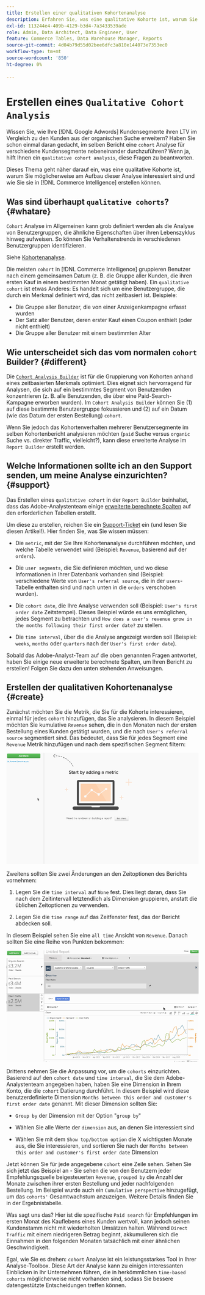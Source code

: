 ```yaml
---
title: Erstellen einer qualitativen Kohortenanalyse
description: Erfahren Sie, was eine qualitative Kohorte ist, warum Sie am Aufbau dieser Analyse interessiert sein könnten und wie Sie sie in Commerce Intelligence erstellen können.
exl-id: 113244e4-409b-4129-b3d4-7a3433539ade
role: Admin, Data Architect, Data Engineer, User
feature: Commerce Tables, Data Warehouse Manager, Reports
source-git-commit: 4d04b79d55d02bee6dfc3a810e144073e7353ec0
workflow-type: tm+mt
source-wordcount: '850'
ht-degree: 0%

---
```


# Erstellen eines `Qualitative Cohort Analysis`

Wissen Sie, wie Ihre [!DNL Google Adwords] Kundensegmente ihren LTV im Vergleich zu den Kunden aus der organischen Suche erweitern? Haben Sie schon einmal daran gedacht, im selben Bericht eine `cohort` Analyse für verschiedene Kundensegmente nebeneinander durchzuführen? Wenn ja, hilft Ihnen ein `qualitative cohort analysis`, diese Fragen zu beantworten.

Dieses Thema geht näher darauf ein, was eine qualitative Kohorte ist, warum Sie möglicherweise am Aufbau dieser Analyse interessiert sind und wie Sie sie in [!DNL Commerce Intelligence] erstellen können.

## Was sind überhaupt `qualitative cohorts`? {#whatare}

`Cohort` Analyse im Allgemeinen kann grob definiert werden als die Analyse von Benutzergruppen, die ähnliche Eigenschaften über ihren Lebenszyklus hinweg aufweisen. So können Sie Verhaltenstrends in verschiedenen Benutzergruppen identifizieren.

Siehe [Kohortenanalyse](https://www.cohortanalysis.com/).

Die meisten `cohort` in [!DNL Commerce Intelligence] gruppieren Benutzer nach einem gemeinsamen Datum (z. B. die Gruppe aller Kunden, die ihren ersten Kauf in einem bestimmten Monat getätigt haben). Ein `qualitative cohort` ist etwas Anderes: Es handelt sich um eine Benutzergruppe, die durch ein Merkmal definiert wird, das nicht zeitbasiert ist. Beispiele:

* Die Gruppe aller Benutzer, die von einer Anzeigenkampagne erfasst wurden
* Der Satz aller Benutzer, deren erster Kauf einen Coupon enthielt (oder nicht enthielt)
* Die Gruppe aller Benutzer mit einem bestimmten Alter

## Wie unterscheidet sich das vom normalen `cohort` Builder? {#different}

Die [`Cohort Analysis Builder`](../dev-reports/cohort-rpt-bldr.md) ist für die Gruppierung von Kohorten anhand eines zeitbasierten Merkmals optimiert. Dies eignet sich hervorragend für Analysen, die sich auf ein bestimmtes Segment von Benutzenden konzentrieren (z. B. alle Benutzenden, die über eine Paid-Search-Kampagne erworben wurden). Im `Cohort Analysis Builder` können Sie (1) auf diese bestimmte Benutzergruppe fokussieren und (2) auf ein Datum (wie das Datum der ersten Bestellung) `cohort`.

Wenn Sie jedoch das Kohortenverhalten mehrerer Benutzersegmente im selben Kohortenbericht analysieren möchten (`paid` Suche versus `organic` Suche vs. direkter Traffic, vielleicht?), kann diese erweiterte Analyse im `Report Builder` erstellt werden.

## Welche Informationen sollte ich an den Support senden, um meine Analyse einzurichten? {#support}

Das Erstellen eines `qualitative cohort` in der `Report Builder` beinhaltet, dass das Adobe-Analystenteam einige [erweiterte berechnete Spalten](../data-warehouse-mgr/creating-calculated-columns.md) auf den erforderlichen Tabellen erstellt.

Um diese zu erstellen, reichen Sie ein [Support-Ticket](https://experienceleague.adobe.com/docs/commerce-knowledge-base/kb/troubleshooting/miscellaneous/mbi-service-policies.html) ein (und lesen Sie diesen Artikel!). Hier finden Sie, was Sie wissen müssen:

* Die `metric`, mit der Sie Ihre Kohortenanalyse durchführen möchten, und welche Tabelle verwendet wird (Beispiel: `Revenue`, basierend auf der `orders`).

* Die `user segments`, die Sie definieren möchten, und wo diese Informationen in Ihrer Datenbank vorhanden sind (Beispiel: verschiedene Werte von `User's referral source`, die in der `users`-Tabelle enthalten sind und nach unten in die `orders` verschoben wurden).

* Die `cohort date`, die Ihre Analyse verwenden soll (Beispiel: `User's first order date` Zeitstempel). Dieses Beispiel würde es uns ermöglichen, jedes Segment zu betrachten und `How does a user's revenue grow in the months following their first order date?` zu stellen.

* Die `time interval`, über die die Analyse angezeigt werden soll (Beispiel: `weeks`, `months` oder `quarters` nach der `User's first order date`).

Sobald das Adobe-Analyst-Team auf die oben genannten Fragen antwortet, haben Sie einige neue erweiterte berechnete Spalten, um Ihren Bericht zu erstellen! Folgen Sie dazu den unten stehenden Anweisungen.

## Erstellen der qualitativen Kohortenanalyse {#create}

Zunächst möchten Sie die Metrik, die Sie für die Kohorte interessieren, einmal für jedes `cohort` hinzufügen, das Sie analysieren. In diesem Beispiel möchten Sie kumulative `Revenue` sehen, die in den Monaten nach der ersten Bestellung eines Kunden getätigt wurden, und die nach `User's referral source` segmentiert sind. Das bedeutet, dass Sie für jedes Segment eine `Revenue` Metrik hinzufügen und nach dem spezifischen Segment filtern:

![Animierte Demonstration zur Erstellung einer qualitativen Kohortenanalyse](../../assets/qualcohort1.gif)

Zweitens sollten Sie zwei Änderungen an den Zeitoptionen des Berichts vornehmen:

1. Legen Sie die `time interval` auf `None` fest. Dies liegt daran, dass Sie nach dem Zeitintervall letztendlich als Dimension gruppieren, anstatt die üblichen Zeitoptionen zu verwenden.

1. Legen Sie die `time range` auf das Zeitfenster fest, das der Bericht abdecken soll.

In diesem Beispiel sehen Sie eine `all time` Ansicht von `Revenue`. Danach sollten Sie eine Reihe von Punkten bekommen:

![Animierte Demonstration der Optionen für Kohortengruppierung und Analyse](../../assets/qualcohort2.gif)

Drittens nehmen Sie die Anpassung vor, um die `cohorts` einzurichten. Basierend auf den `cohort date` und `time interval`, die Sie dem Adobe-Analystenteam angegeben haben, haben Sie eine Dimension in Ihrem Konto, die die `cohort` Datierung durchführt. In diesem Beispiel wird diese benutzerdefinierte Dimension `Months between this order and customer's first order date` genannt. Mit dieser Dimension sollten Sie:

* `Group by` der Dimension mit der Option &quot;`group by`&quot;

* Wählen Sie alle Werte der `dimension` aus, an denen Sie interessiert sind

* Wählen Sie mit dem `Show top/bottom option` die X wichtigsten Monate aus, die Sie interessieren, und sortieren Sie nach der `Months between this order and customer's first order date` Dimension

Jetzt können Sie für jede angegebene `cohort` eine Zeile sehen. Sehen Sie sich jetzt das Beispiel an - Sie sehen die von den Benutzern jeder Empfehlungsquelle beigesteuerten `Revenue`, `grouped by` die Anzahl der Monate zwischen ihrer ersten Bestellung und jeder nachfolgenden Bestellung. Im Beispiel wurde auch ein `Cumulative perspective` hinzugefügt, um das `cohorts'` Gesamtwachstum anzuzeigen. Weitere Details finden Sie in der Ergebnistabelle.

Was sagt uns das? Hier ist die spezifische `Paid search` für Empfehlungen im ersten Monat des Kauflebens eines Kunden wertvoll, kann jedoch seinen Kundenstamm nicht mit wiederholten Umsätzen halten. Während `Direct Traffic` mit einem niedrigeren Betrag beginnt, akkumulieren sich die Einnahmen in den folgenden Monaten tatsächlich mit einer ähnlichen Geschwindigkeit.

Egal, wie Sie es drehen: `cohort` Analyse ist ein leistungsstarkes Tool in Ihrer Analyse-Toolbox. Diese Art der Analyse kann zu einigen interessanten Einblicken in Ihr Unternehmen führen, die in herkömmlichen `time-based cohorts` möglicherweise nicht vorhanden sind, sodass Sie bessere datengestützte Entscheidungen treffen können.
